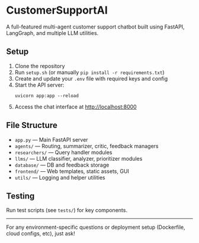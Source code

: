 # CustomerSupportAI

A full-featured multi-agent customer support chatbot built using FastAPI, LangGraph, and multiple LLM utilities.

## Setup

1. Clone the repository
2. Run `setup.sh` (or manually `pip install -r requirements.txt`)
3. Create and update your `.env` file with required keys and config
4. Start the API server:
    ```
    uvicorn app:app --reload
    ```
5. Access the chat interface at [http://localhost:8000](http://localhost:8000)

## File Structure
- `app.py` — Main FastAPI server
- `agents/` — Routing, summarizer, critic, feedback managers
- `researchers/` — Query handler modules
- `llms/` — LLM classifier, analyzer, prioritizer modules
- `database/` — DB and feedback storage
- `frontend/` — Web templates, static assets, GUI
- `utils/` — Logging and helper utilities

## Testing

Run test scripts (see `tests/`) for key components.

---

For any environment-specific questions or deployment setup (Dockerfile, cloud configs, etc), just ask!
